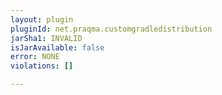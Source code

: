 ```yaml
---
layout: plugin
pluginId: net.praqma.customgradledistribution
jarSha1: INVALID
isJarAvailable: false
error: NONE
violations: []

---
```

